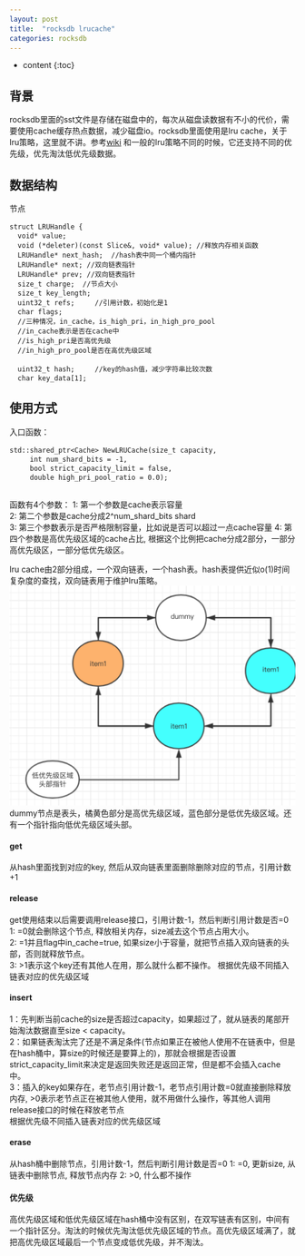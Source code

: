 ```yaml
---
layout: post
title:  "rocksdb lrucache"
categories: rocksdb
---
```


* content
{:toc}

## 背景
rocksdb里面的sst文件是存储在磁盘中的，每次从磁盘读数据有不小的代价，需要使用cache缓存热点数据，减少磁盘io。rocksdb里面使用是lru cache，关于lru策略，这里就不讲。参考[wiki](https://en.wikipedia.org/wiki/Cache_replacement_policies#Least_recently_used_(LRU))
和一般的lru策略不同的时候，它还支持不同的优先级，优先淘汰低优先级数据。
## 数据结构
节点

```
struct LRUHandle {
  void* value;
  void (*deleter)(const Slice&, void* value); //释放内存相关函数
  LRUHandle* next_hash;  //hash表中同一个桶内指针
  LRUHandle* next; //双向链表指针
  LRUHandle* prev; //双向链表指针
  size_t charge;  //节点大小
  size_t key_length;
  uint32_t refs;     //引用计数，初始化是1
  char flags;  
  //三种情况，in_cache，is_high_pri，in_high_pro_pool
  //in_cache表示是否在cache中
  //is_high_pri是否高优先级
  //in_high_pro_pool是否在高优先级区域

  uint32_t hash;     //key的hash值，减少字符串比较次数
  char key_data[1];
```

## 使用方式
入口函数：

```
std::shared_ptr<Cache> NewLRUCache(size_t capacity,
     int num_shard_bits = -1,
     bool strict_capacity_limit = false,
     double high_pri_pool_ratio = 0.0);
                                          
```
函数有4个参数：
1: 第一个参数是cache表示容量<br/>
2: 第二个参数是cache分成2^num_shard_bits shard<br/>
3: 第三个参数表示是否严格限制容量，比如说是否可以超过一点cache容量
4: 第四个参数是高优先级区域的cache占比, 根据这个比例把cache分成2部分，一部分高优先级区，一部分低优先级区。

lru cache由2部分组成，一个双向链表，一个hash表。hash表提供近似o(1)时间复杂度的查找，双向链表用于维护lru策略。
![](/images/list.png)
dummy节点是表头，橘黄色部分是高优先级区域，蓝色部分是低优先级区域。还有一个指针指向低优先级区域头部。

#### get
从hash里面找到对应的key, 然后从双向链表里面删除删除对应的节点，引用计数+1
#### release
get使用结束以后需要调用release接口，引用计数-1，然后判断引用计数是否=0<br/> 
1:  =0就会删除这个节点, 释放相关内存，size减去这个节点占用大小。<br/>
2:  =1并且flag中in_cache=true, 如果size小于容量，就把节点插入双向链表的头部，否则就释放节点。<br/>
3:  >1表示这个key还有其他人在用，那么就什么都不操作。
根据优先级不同插入链表对应的优先级区域
#### insert
1：先判断当前cache的size是否超过capacity，如果超过了，就从链表的尾部开始淘汰数据直至size < capacity。<br/>
2：如果链表淘汰完了还是不满足条件(节点如果正在被他人使用不在链表中，但是在hash桶中，算size的时候还是要算上的)，那就会根据是否设置strict_capacity_limit来决定是返回失败还是返回正常，但是都不会插入cache中。<br/>
3：插入的key如果存在，老节点引用计数-1，老节点引用计数=0就直接删除释放内存, >0表示老节点正在被其他人使用，就不用做什么操作，等其他人调用release接口的时候在释放老节点<br/>
根据优先级不同插入链表对应的优先级区域
#### erase
从hash桶中删除节点，引用计数-1，然后判断引用计数是否=0
1: =0, 更新size, 从链表中删除节点, 释放节点内存
2: >0, 什么都不操作

#### 优先级
高优先级区域和低优先级区域在hash桶中没有区别，在双写链表有区别，中间有一个指针区分。淘汰的时候优先淘汰低优先级区域的节点。高优先级区域满了，就把高优先级区域最后一个节点变成低优先级，并不淘汰。
